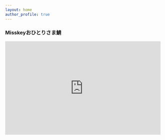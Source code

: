 ```yaml
---
layout: home
author_profile: true
---
```


### Misskeyおひとりさま鯖

<iframe src="https://stfate.site/embed/user-timeline/9vs161e5aj8t0001?maxHeight=500" data-misskey-embed-id="v1_9fc733fd-28ac-4420-bf9b-ab051a13f6ef" loading="lazy" referrerpolicy="strict-origin-when-cross-origin" style="border: none; width: 100%; max-width: 500px; height: 300px; color-scheme: light dark;"></iframe>
<script defer src="https://stfate.site/embed.js"></script>
